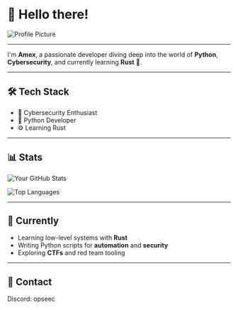 # 👋 Hello there!
![Profile Picture](https://github.com/opseec.png)

---

I'm **Amex**, a passionate developer diving deep into the world of **Python**, **Cybersecurity**, and currently learning **Rust** 🦀.  

---

## 🛠️ Tech Stack

- 🔐 Cybersecurity Enthusiast  
- 🐍 Python Developer  
- ⚙️ Learning Rust  

---

## 📊 Stats

<!-- GitHub Stats Card -->
![Your GitHub Stats](https://github-readme-stats.vercel.app/api?username=opseec&show_icons=true&theme=radical)

<!-- Top Languages Card -->
![Top Languages](https://github-readme-stats.vercel.app/api/top-langs/?username=opseec&layout=compact&theme=radical)

---


## 🌱 Currently

- Learning low-level systems with **Rust**
- Writing Python scripts for **automation** and **security**
- Exploring **CTFs** and red team tooling

---

## 🤝 Contact

Discord: opseec

